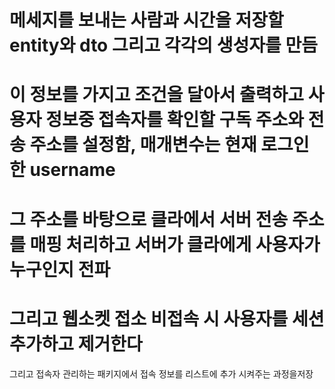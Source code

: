 메세지를 보내는 사람과 시간을 저장할 entity와 dto 그리고 각각의 생성자를 만듬
===========================================================
이 정보를 가지고 조건을 달아서 출력하고
사용자 정보중 접속자를 확인할 구독 주소와 전송 주소를 설정함, 매개변수는 현재 로그인 한 username
==============================================================
그 주소를 바탕으로 클라에서 서버 전송 주소를 매핑 처리하고 서버가 클라에게 사용자가 누구인지 전파
========================================================

그리고 웹소켓 접소 비접속 시 사용자를 세션 추가하고 제거한다
===============================================================
그리고 접속자 관리하는 패키지에서 접속 정보를 리스트에 추가 시켜주는 과정을저장
